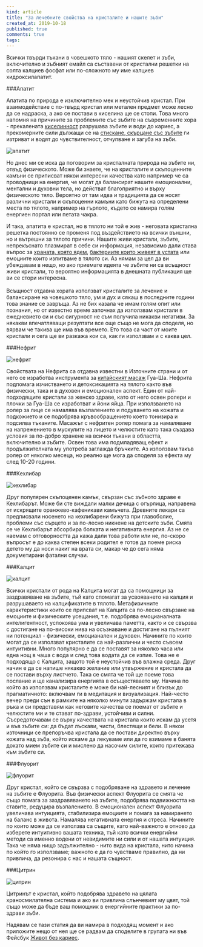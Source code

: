 ```yaml
---
kind: article
title: "За лечебните свойства на кристалите и нашите зъби"
created_at: 2019-10-18
published: true
comments: true
tags:
--- 
```

Всички твърди тъкани в човешкото тяло - нашият скелет и зъби, включително и зъбният емайл са съставени от кристални решетки на солта калциев фосфат или по-сложното му име калциев хидроксилапатит.<br />

###Апатит

Апатита по природа е изключително мек и неустойчив кристал. При взаимодействие с по-твърд кристал или метален предмет може лесно да се надраска, а ако се постави в киселина ще се стопи. Това много напомня на причините за проблемите със зъбите на съвременните хора - прекалената [киселинност](https://bezkaries.com/blog/2016-04-07-кариес-и-слюнка/) разрушава зъбите и води до кариес, а прекомерните сили дължащи се на [стискане, скърцане със зъбите](https://bezkaries.com/blog/2018-11-05-скърцането-със-зъби-спасява-живота/) ги изтриват и водят до чувствителност, отчупване и загуба на зъби. 

![апатит](/images/posts/apatite.jpg)

<!-- more -->

Но днес ми се иска да поговорим за кристалната природа на зъбите ни, отвъд физическото. Може би знаете, че на кристалите и скъпоценните камъни се приписват някои интересни качества като например че са проводници на енергия, че могат да балансират нашите емоционални, ментални и духовни тела, но действат благоприятно и върху физическото тяло. Вероятно от там идва и традицията да се носят различни кристали и скъпоценни камъни като бижута на определени места по тялото, например на гърлото, където се намира голям енергиен портал или петата чакра.<br />

И така, апатита е кристал, но в тялото ни той е жив - неговата кристална решетка постоянно се променя под въздействието на всички външни, но и вътрешни за тялото причини. Нашите живи кристали, зъбите, непрекъснато плазмират в себе си информация, независимо дали става въпрос за [храната, която ядем](https://bezkaries.com/blog/2014-02-27-храни-за-здрави-зъби-част-1/), [бактериите които живеят в устата](https://bezkaries.com/blog/2016-11-30-бактерии-и-плака/) или емоциите които изпитваме в тялото си. Аз нямам за цел да ви убеждавам в нещо, но ако приемате идеята че зъбите ни са всъщност живи кристали, то вероятно информацията в днешната публикация ще ви се стори интересна.<br />
<br />
Всъщност отдавна хората използват кристалите за лечение и балансиране на човешкото тяло, ум и дух и сякаш в последните години това знание се завръща. Аз не бих казала че имам голям опит или познания, но от известно време започнах да използвам кристали в ежедневието си и със сигурност не съм получила никакви негативи. За някакви впечатляващи резултати все още също не мога да споделя, но вярвам че такива ще има във времето. Ето това са част от моите кристали и сега ще ви разкажа кои са, как ги използвам и с каква цел.<br />


###Нефрит

![нефрит](/images/posts/jade.jpg)

Свойствата на Нефрита са отдавна известни в Източните страни и от него се изработва инструмента за [китайският масаж](https://bezkaries.com/blog/2019-07-17-зъбите-и-ктм/) Гуа-Ша. Нефрита подпомага изчистването и детоксикацията на тялото както във физически, така и в духовен и емоционален аспект. Един от най-подходящите кристали за женско здраве, като от него освен ролери и плочки за Гуа-Ша се изработват и йони яйца. При използването на ролер за лице се намалява възпалението и подуването на кожата и подкожието и се подобрява кръвообращението което тонизира и подсилва тъканите. Масажът с нефритен ролер помага за намаляване на напрежението в мускулите на лицето и челюстите като така създава условия за по-добро хранене на всички тъкани в областта, включително и зъбите. Освен това има подмладяващ ефект и продължителната му употреба заглажда бръчките. Аз използвам такъв ролер от няколко месеца, но реално ще мога да споделя за ефекта му след 10-20 години.

###Кехлибар

![кехлибар](/images/posts/amber.jpg)

Друг популярен скъпоценен камък, свързан със зъбното здраве е Кехлибарът. Може би сте виждали малки дечица с огърлица, направена от искрящите оранжево-кафеникави камъчета. Древните лекари са предписвали носенето на кехлибарени бижута при главоболие, проблеми със сърцето и за по-лесно никнене на детските зъби. Смята се че Кехлибарът абсорбира болката и негативната енергия. Аз не се наемам с отговорността да кажа дали това работи или не, по-скоро въпросът е до каква степен всеки родител е готов да поеме риска детето му да носи накит на врата си, макар че до сега няма докуметирани фатални случаи.


###Калцит

![калцит](/images/posts/calcite.jpg)

Всички кристали от рода на Калцита могат да са помощници за заздравяване на зъбите, тъй като спомагат за усвояването на калция и разрушаваето на калцификатите в тялото. Метафизичните характеристики които се припсват на Калцита са по-лесно свързане на емоциите и физическите усещания, т.е. подобрява емоцианалната интелигентност, успокоява ума и увеличава паметта, както и се свързва с достигане на по-високи нива на осъзнаване и достигане на пълният ни потенциал - физически, емоцианален и духовен.
Начините по които могат да се използват кристалите са най-различни и често съвсем интуитивни. Много популярно е да се поставят за няколко часа или една нощ в чаша с вода и след това водата да се изпие. Това не е подходящо с Калцита, защото той е неустойчив във влажна среда. Друг начин е да се напише някакво желание или утвържение и кристала да се постави върху листчето. Така се смята че той ще поеме това послание и ще канализира енергията в осъщестяваето му. Начина по който аз използвам кристалите е може би най-лесният и близък до прагматичното: включвам ги в медитация и визуализация. Най-често вечер преди сън в рамките на няколко минути задържам кристала в ръка и си представям как неговите качества се поемат от зъбите и челюстите ми и те стават по-здрави, устойчиви и силни. Съсредоточавам се върху качествата на кристала които искам да усетя и във зъбите си: да бъдат лъскави, чисти, блестящи и бели. В някои източници се препоръчва кристала да се постави директно върху кожата над зъба, който искаме да лекуваме или да го взимаме в банята докато мием зъбите си и мислено да насочим силите, които притежава към зъбите си. 

###Флуорит

![флуорит](/images/posts/fluorite.jpg)

Друг кристал, който се свързва с подобряване на здравето и лечение на зъбите е Флуорита.
Във физически аспект Флуорита се смята че също помага за заздравяването на зъбите, подобрява подвижността на ставите, редуцира възпалението. В емоционален аспект Флуорита увеличава интуицията, стабилизира емоциите и помага за намирането на баланс в живота. Намалява негативната енергия и стреса. Начините по които може да се използва са същите, като най-важното е отново да изберете интуитивно вашата техника, тъй като всички енергийни методи са именно водени от невидимите ни сили и от нашата интуиция. Така че няма нищо задължително - нито вида на кристала, нито начина по който го използваме; важното е да го чувстваме правилно, да ни привлича, да резонира с нас и нашата същност.

###Цитрин

![цитрин](/images/posts/citrine.jpg)

Цитринът е кристал, който подобрява здравето на цялата храносмилателна система и ако ви привлича слънчевият му цвят, той също може да бъде ваш помощник в енергийните практики за по-здрави зъби. 

Надявам се тази статия да ви намира в подходящ момент и ако приложите нещо от нея ще се радвам да споделите в групата ни във Фейсбук [Живот без кариес](https://www.facebook.com/groups/304559753355093/?source_id=128777267167462).

